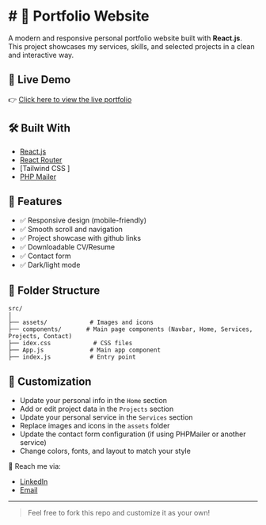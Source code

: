 # # 💼 Portfolio Website

A modern and responsive personal portfolio website built with **React.js**.
This project showcases my services, skills, and selected projects in a clean and interactive way.

## 🚀 Live Demo

👉 [Click here to view the live portfolio](https://gharbiislam.rf.gd/?i=1)

## 🛠️ Built With

* [React.js](https://reactjs.org/)
* [React Router](https://reactrouter.com/) 
* [Tailwind CSS ] 
* [PHP Mailer](https://github.com/PHPMailer/PHPMailer) 

## 📸 Features

* ✅ Responsive design (mobile-friendly)
* ✅ Smooth scroll and navigation
* ✅ Project showcase with github links
* ✅ Downloadable CV/Resume 
* ✅ Contact form 
* ✅ Dark/light mode 

## 📂 Folder Structure

```
src/
│
├── assets/            # Images and icons
├── components/       # Main page components (Navbar, Home, Services, Projects, Contact)
├── idex.css            # CSS files
├── App.js             # Main app component
├── index.js           # Entry point
```



## 🧹 Customization

* Update your personal info in the `Home` section
* Add or edit project data in the `Projects` section
* Update your personal service in the `Services` section
* Replace images and icons in the `assets` folder
* Update the contact form configuration (if using PHPMailer or another service)
* Change colors, fonts, and layout to match your style




📧 Reach me via:

* [LinkedIn](https://www.linkedin.com/in/islem-gharbii/)
* [Email](mailto:gharbiislem14@gmail.com)

---

> Feel free to fork this repo and customize it as your own!
